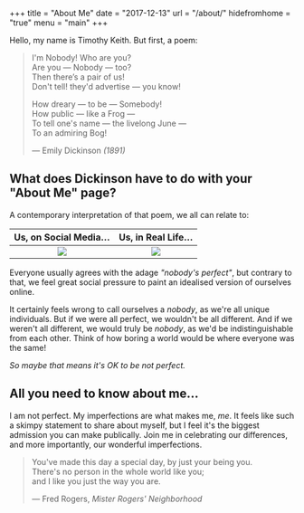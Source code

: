 +++
title = "About Me"
date = "2017-12-13"
url = "/about/"
hidefromhome = "true"
menu = "main"
+++

Hello, my name is Timothy Keith. But first, a poem:

> I'm Nobody! Who are you?  
> Are you &mdash; Nobody &mdash; too?  
> Then there’s a pair of us!  
> Don't tell! they'd advertise &mdash; you know!  
>  
> How dreary &mdash; to be &mdash; Somebody!  
> How public &mdash; like a Frog &mdash;  
> To tell one's name &mdash; the livelong June &mdash;  
> To an admiring Bog!  
>  
> &mdash; Emily Dickinson *(1891)*


## What does Dickinson have to do with your "About Me" page?

A contemporary interpretation of that poem, we all can relate to:

| Us, on Social Media&hellip; | Us, in Real Life&hellip; |
|:---------------------------:|:------------------------:|
| <img src="/img/about/perfect.png" class="img-responsive img-thumb"> | <img src="/img/about/reality.png" class="img-responsive img-thumb"> |


Everyone usually agrees with the adage *"nobody's perfect"*, but contrary to that, we feel great social pressure to paint an idealised version of ourselves online.

It certainly feels wrong to call ourselves a *nobody*, as we're all unique individuals. But if we were all perfect, we wouldn't be all different. And if we weren't all different, we would truly be *nobody*, as we'd be indistinguishable from each other. Think of how boring a world would be where everyone was the same!

*So maybe that means it's OK to be not perfect.*

## All you need to know about me&hellip;
I am not perfect. My imperfections are what makes me, *me*. It feels like such a skimpy statement to share about myself, but I feel it's the biggest admission you can make publically. Join me in celebrating our differences, and more importantly, our wonderful imperfections.

> You've made this day a special day, by just your being you.  
> There's no person in the whole world like you;  
> and I like you just the way you are.  
>  
> &mdash; Fred Rogers, *Mister Rogers' Neighborhood*

